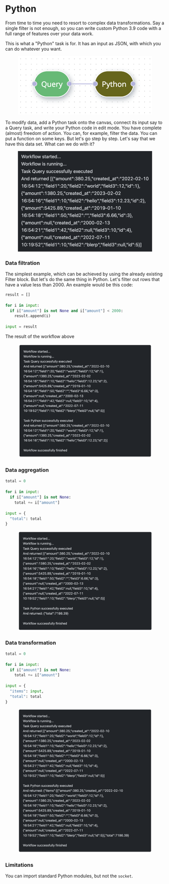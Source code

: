 # Python

From time to time you need to resort to complex data transformations. Say a single filter is not enough, so you can write custom Python 3.9 code with a full range of features over your data work.

This is what a "Python" task is for. It has an input as JSON, with which you can do whatever you want. 

<figure><img src="../../.gitbook/assets/python/Screenshot 2023-02-26 at 17.52.15.png" alt=""><figcaption></figcaption></figure>

To modify data, add a Python task onto the canvas, connect its input say to a Query task, and write your Python code in edit mode. You have complete (almost) freedom of action. You can, for example, filter the data. You can put a function on some keys. But let's go step by step. Let's say that we have this data set. What can we do with it?

<figure><img src="../../.gitbook/assets/python/Screenshot 2023-02-26 at 18.01.11.png" alt=""><figcaption></figcaption></figure>

### Data filtration

The simplest example, which can be achieved by using the already existing Filter block. But let's do the same thing in Python. Let's filter out rows that have a value less than 2000. An example would be this code: 

```python
result = []

for i in input:
  if i["amount"] is not None and i["amount"] < 2000:
    result.append(i)

input = result
```

The result of the workflow above

<figure><img src="../../.gitbook/assets/python/Screenshot 2023-02-28 at 13.07.18.png" alt=""><figcaption></figcaption></figure>

### Data aggregation

```python
total = 0

for i in input:
  if i["amount"] is not None:
    total += i["amount"]

input = {
  "total": total
}
```

<figure><img src="../../.gitbook/assets/python/Screenshot 2023-02-28 at 13.11.08.png" alt=""><figcaption></figcaption></figure>

### Data transformation

```python
total = 0

for i in input:
  if i["amount"] is not None:
    total += i["amount"]

input = {
  "items": input,
  "total": total
}
```

<figure><img src="../../.gitbook/assets/python/Screenshot 2023-02-28 at 13.13.13.png" alt=""><figcaption></figcaption></figure>

### Limitations

You can import standard Python modules, but not the `socket`.
